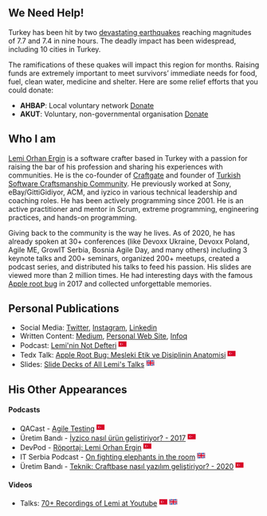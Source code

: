 ## We Need Help!

Turkey has been hit by two [devastating earthquakes](https://en.wikipedia.org/wiki/2023_Turkey%E2%80%93Syria_earthquake) reaching magnitudes of 7.7 and 7.4 in nine hours. The deadly impact has been widespread, including 10 cities in Turkey.

The ramifications of these quakes will impact this region for months. Raising funds are extremely important to meet survivors’ immediate needs for food, fuel, clean water, medicine and shelter. Here are some relief efforts that you could donate: 

* **AHBAP**: Local voluntary network [Donate](https://ahbap.org/bagisci-ol)
* **AKUT**: Voluntary, non-governmental organisation [Donate](https://www.akut.org.tr/en/donation)
 
## Who I am

[Lemi Orhan Ergin](http://www.lemiorhanergin.com) is a software crafter based in Turkey with a passion for raising the bar of his profession and sharing his experiences with communities. He is the co-founder of [Craftgate](https://craftgate.io) and founder of [Turkish Software Craftsmanship Community](https://kommunity.com/software-craftsmanship-turkey). He previously worked at Sony, eBay/GittiGidiyor, ACM, and iyzico in various technical leadership and coaching roles. He has been actively programming since 2001. He is an active practitioner and mentor in Scrum, extreme programming, engineering practices, and hands-on programming.

Giving back to the community is the way he lives. As of 2020, he has already spoken at 30+ conferences (like Devoxx Ukraine, Devoxx Poland, Agile ME, GrowIT Serbia, Bosnia Agile Day, and many others) including 3 keynote talks and 200+ seminars, organized 200+ meetups, created a podcast series, and distributed his talks to feed his passion. His slides are viewed more than 2 million times. He had interesting days with the famous [Apple root bug](https://www.wired.com/story/macos-high-sierra-hack-root/) in 2017 and collected unforgettable memories.

## Personal Publications
* Social Media: [Twitter](https://twitter.com/lemiorhan), [Instagram](https://www.instagram.com/lemiorhan), [Linkedin](https://www.linkedin.com/in/lemiorhan)
* Written Content: [Medium](https://medium.com/@lemiorhan), [Personal Web Site](http://www.lemiorhanergin.com), [Infoq](https://www.infoq.com/profile/Lemi-Orhan-Ergin/#articles)
* Podcast: [Lemi'nin Not Defteri](https://soundcloud.com/leminin-not-defteri) ![turkish](https://raw.githubusercontent.com/lemiorhan/lemiorhan/master/turkish.png)
* Tedx Talk: [Apple Root Bug: Mesleki Etik ve Disiplinin Anatomisi](https://www.youtube.com/watch?v=DClFjk_Uod8) ![turkish](https://raw.githubusercontent.com/lemiorhan/lemiorhan/master/turkish.png)
* Slides: [Slide Decks of All Lemi's Talks](https://speakerdeck.com/lemiorhan) ![english](https://raw.githubusercontent.com/lemiorhan/lemiorhan/master/english.png)

## His Other Appearances

#### Podcasts

* QACast - [Agile Testing](https://soundcloud.com/qacast/s1e8-lemi-orhan-ergin) ![turkish](https://raw.githubusercontent.com/lemiorhan/lemiorhan/master/turkish.png)
* Üretim Bandı - [İyzico nasıl ürün geliştiriyor? - 2017](https://open.spotify.com/episode/3Pb7IUoSRMTR32C5Hqk0BO) ![turkish](https://raw.githubusercontent.com/lemiorhan/lemiorhan/master/turkish.png)
* DevPod - [Röportaj: Lemi Orhan Ergin](https://devpod.org/2016/01/11/029/) ![turkish](https://raw.githubusercontent.com/lemiorhan/lemiorhan/master/turkish.png)
* IT Serbia Podcast - [On fighting elephants in the room](https://podcasts.apple.com/us/podcast/on-fighting-elephants-in-the-room-with-lemi-orhan-ergin/id936476881?i=1000377992398) ![english](https://raw.githubusercontent.com/lemiorhan/lemiorhan/master/english.png)
* Üretim Bandı - [Teknik: Craftbase nasıl yazılım geliştiriyor? - 2020](https://open.spotify.com/episode/3x1FiEoaDg0VW59bPVGy2d) ![turkish](https://raw.githubusercontent.com/lemiorhan/lemiorhan/master/turkish.png)

#### Videos

* Talks: [70+ Recordings of Lemi at Youtube](https://www.youtube.com/playlist?list=PLQTv1b9jwvWdvUVfv0M55mRbTB8CMYT9R) ![turkish](https://raw.githubusercontent.com/lemiorhan/lemiorhan/master/turkish.png) ![english](https://raw.githubusercontent.com/lemiorhan/lemiorhan/master/english.png)

